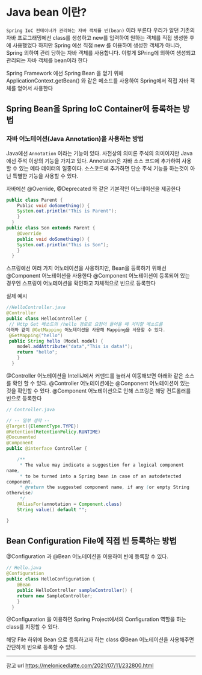 # Java bean 이란?

<code>Spring IoC 컨테이너가 관리하는 자바 객체를 빈(bean)</code> 이라 
부른다
우리가 알던 기존의 자바 프로그래밍에선 class를 생성하고 new를 입력하여 
원하는 객체를 직접 생성한 후에 사용했었다
하지만 Spring 에선 직접 new 를 이용하여 생성한 객체가 아니라, Spring 
의하여 관리 당하는 자바 객체를 사용합니다.
이렇게 SPring에 의하여 생성되고 관리되는 자바 객체를 bean이라 한다

Spring Framework 에선 Spring Bean 을 얻기 위해 
ApplicationContext.getBean() 와 같은 메소드를 사용하여 Spring에서 직접 
자바 객체를 얻어서 사용한다

## Spring Bean을 Spring IoC Container에 등록하는 방법
### 자바 어노테이션(Java Annotation)을 사용하는 방법

Java에선 <code>Annotation</code> 이라는 기능이 있다.
사전상의 의미론 주석의 의미이지만 Java에선 주석 이상의 기능을 가지고 있다.
Annotation은 자바 소스 코드에 추가하여 사용할 수 있는 메타 데이터의 
일종이다.
소스코드에 추가하면 단순 주석 기능을 하는것이 아닌 특별한 기능을 사용할 수 
있다.

자바에선 @Override, @Deprecated 와 같은 기본적인 어노테이션을 제공한다

```java
public class Parent {
	Public void doSomething() {
    System.out.println("This is Parent");
    }
  }
public class Son extends Parent {
	@Override
    public void doSomething() {
    System.out.println("This is Son");
    }
  }  
```

스프링에선 여러 가지 어노테이션을 사용하지만, Bean을 등록하기 위해선 
@Component 어노테이션을 사용한다
@Component 어노테이션이 등록되어 있는 경우엔 스프링이 어노테이션을 
확인하고 자체적으로 빈으로 등록한다

실제 예시
```java
//HelloController.java
@Controller
public class HelloController {
 // Http Get 메소드의 /hello 경로로 요청이 들어올 때 처리할 메소드를 
아래와 같이 @GetMapping 어노테이션을 사용해 Mapping을 사용할 수 있다.
 @GetMapping("hello")
 public String hello (Model model) {
 	model.addAttribute("data","This is data!");
    return "hello";
    }
  }  
```

@Controller 어노테이션을 IntelliJ에서 커맨드를 눌러서 이동해보면 아래와 
같은 소스를 확인 할 수 있다.
@Controller 어노테이션에는 @Conponent 어노테이션이 있는 것을 확인할 수 
있다.
@Component 어노테이션으로 인해 스프링은 해당 컨트롤러를 빈으로 등록한다

```java
// Controller.java

// -- 일부 생략 --
@Target({ElementType.TYPE})
@Retention(RetentionPolicy.RUNTIME)
@Documented
@Component
public @interface Controller {

	/**
	 * The value may indicate a suggestion for a logical component 
name,
	 * to be turned into a Spring bean in case of an autodetected 
component.
	 * @return the suggested component name, if any (or empty String 
otherwise)
	 */
	@AliasFor(annotation = Component.class)
	String value() default "";

}
```

## Bean Configuration File에 직접 빈 등록하는 방법
@Configuration 과 @Bean 어노테이션을 이용하여 빈에 등록할 수 있다.

```java
// Hello.java
@Configuration
public class HelloConfiguration {
	@Bean
    public HelloController sampleController() {
    return new SampleController;
    }
  }  
```
@Configuration 을 이용하면 Spring Project에서의 Configuration 역할을 하는 
class를 지정할 수 있다.

해당 File 하위에 Bean 으로 등록하고자 하는 class @Bean 어노테이션을 
사용해주면 간단하게 빈으로 등록할 수 있다.

-----------
참고 url
https://melonicedlatte.com/2021/07/11/232800.html


